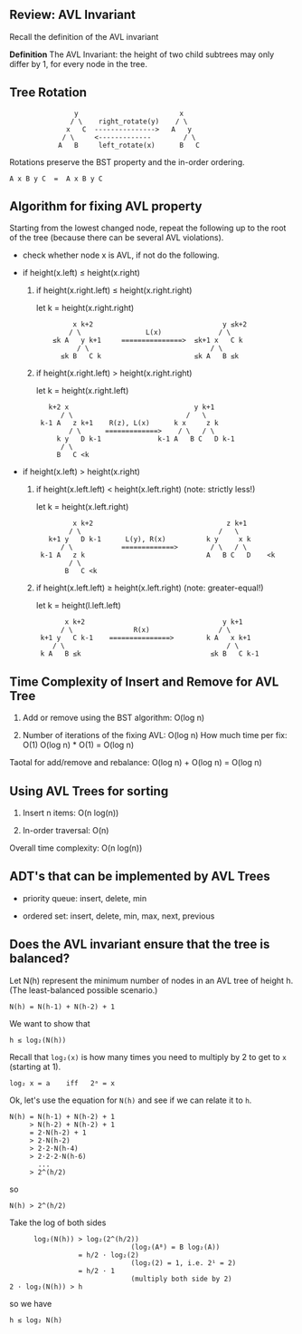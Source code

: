 ## Review: AVL Invariant

Recall the definition of the AVL invariant

**Definition** The AVL Invariant: the height of two child subtrees may
only differ by 1, for every node in the tree.

## Tree Rotation

                    y                         x
                   / \    right_rotate(y)    / \
                  x   C  --------------->   A   y
                 / \     <-------------        / \
                A   B     left_rotate(x)      B   C

Rotations preserve the BST property and the in-order ordering.

    A x B y C  =  A x B y C


## Algorithm for fixing AVL property

Starting from the lowest changed node, repeat the following up to the root of
the tree (because there can be several AVL violations).
* check whether node x is AVL, if not do the following.
* if height(x.left) ≤ height(x.right)

    1. if height(x.right.left) ≤ height(x.right.right)

        let k = height(x.right.right)

                    x k+2                                y ≤k+2
                   / \                L(x)              / \
               ≤k A   y k+1     ===============>  ≤k+1 x   C k
                     / \                              / \
                 ≤k B   C k                       ≤k A   B ≤k

    2. if height(x.right.left) > height(x.right.right)

        let k = height(x.right.left)

              k+2 x                               y k+1
                 / \                            /   \
            k-1 A   z k+1    R(z), L(x)      k x     z k
                   / \      =============>    / \   / \
                k y   D k-1              k-1 A   B C   D k-1
                 / \
                B   C <k

* if height(x.left) > height(x.right)

    1. if height(x.left.left) < height(x.left.right)  (note: strictly less!)

        let k = height(x.left.right)

                    x k+2                                 z k+1
                   / \                                  /   \
              k+1 y   D k-1      L(y), R(x)          k y     x k
                 / \            =============>        / \   / \
            k-1 A   z k                              A   B C   D    <k
                   / \
                  B   C <k

    2. if height(x.left.left) ≥ height(x.left.right)  (note: greater-equal!)

        let k = height(l.left.left)

                  x k+2                                  y k+1
                 / \               R(x)                 / \
            k+1 y   C k-1    ===============>        k A   x k+1
               / \                                        / \
            k A   B ≤k                                ≤k B   C k-1


## Time Complexity of Insert and Remove for AVL Tree

1. Add or remove using the BST algorithm: O(log n)

2. Number of iterations of the fixing AVL: O(log n)
   How much time per fix: O(1)
   O(log n) * O(1) = O(log n)

Taotal for add/remove and rebalance: O(log n) +  O(log n) = O(log n)


## Using AVL Trees for sorting

1. Insert n items: O(n log(n))

2. In-order traversal: O(n)

Overall time complexity: O(n log(n))


## ADT's that can be implemented by AVL Trees

* priority queue:
  insert, delete, min
  
* ordered set:
  insert, delete, min, max, next, previous
  

## Does the AVL invariant ensure that the tree is balanced?

Let N(h) represent the minimum number of nodes in an AVL tree of
height h. (The least-balanced possible scenario.)

    N(h) = N(h-1) + N(h-2) + 1

We want to show that

    h ≲ log₂(N(h))

Recall that `log₂(x)` is how many times you need to multiply by 2 to get to `x` (starting at 1).

    log₂ x = a    iff   2ᵃ = x

Ok, let's use the equation for `N(h)` and see if we can relate it to `h`.

    N(h) = N(h-1) + N(h-2) + 1
         > N(h-2) + N(h-2) + 1
         = 2·N(h-2) + 1
         > 2·N(h-2)
         > 2·2·N(h-4)
         > 2·2·2·N(h-6)
           ...
         > 2^(h/2)

so

    N(h) > 2^(h/2)
    
Take the log of both sides

          log₂(N(h)) > log₂(2^(h/2))
                                  (log₂(Aᴮ) = B log₂(A))
                     = h/2 · log₂(2)
                                  (log₂(2) = 1, i.e. 2¹ = 2)
                     = h/2 · 1
                                  (multiply both side by 2) 
    2 · log₂(N(h)) > h

so we have

    h ≲ log₂ N(h)

